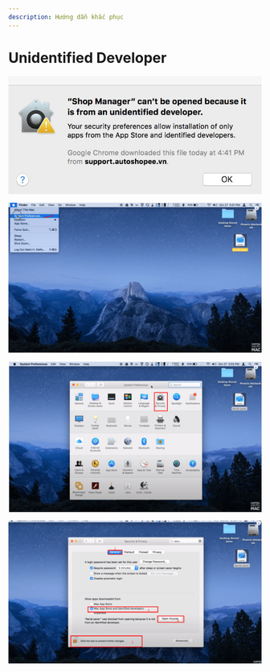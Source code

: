```yaml
---
description: Hướng dẫn khắc phục
---
```


# Unidentified Developer

![Thông báo lỗi](<../../.gitbook/assets/image (108).png>)

![Vào > System Preferences](<../../.gitbook/assets/image (109).png>)

![Chọn > Security & Privacy](<../../.gitbook/assets/image (110).png>)

![Chọn theo hình](<../../.gitbook/assets/image (111).png>)

